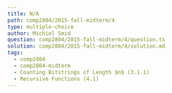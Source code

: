 ```yaml
---
title: N/A
path: comp2804/2015-fall-midterm/4
type: multiple-choice
author: Michiel Smid
question: comp2804/2015-fall-midterm/4/question.ts
solution: comp2804/2015-fall-midterm/4/solution.md
tags:
  - comp2804
  - comp2804-midterm
  - Counting Bitstrings of Length $n$ (3.1.1)
  - Recursive Functions (4.1)
---
```

